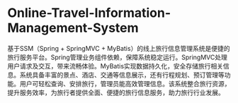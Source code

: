 # Online-Travel-Information-Management-System
基于SSM（Spring + SpringMVC + MyBatis）的线上旅行信息管理系统是便捷的旅行服务平台。Spring管理业务组件依赖，保障系统稳定运行。SpringMVC处理用户请求及交互，带来流畅体验。MyBatis实现数据持久化，安全存储旅行相关信息。系统具备丰富的景点、酒店、交通等信息展示，还有行程规划、预订管理等功能。用户可轻松查询、安排旅行，管理员能高效管理信息。该系统整合旅行资源，提升服务效率，为旅行者提供全面、便捷的旅行信息服务，助力旅行行业发展。
